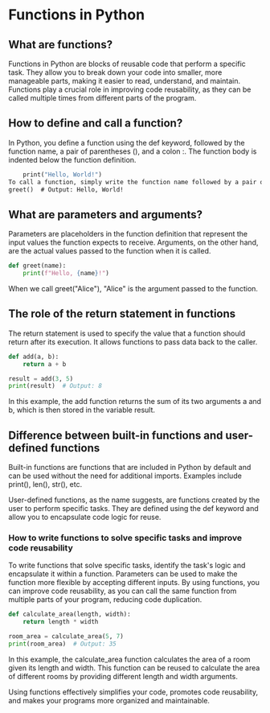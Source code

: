 # Functions in Python

## What are functions?
Functions in Python are blocks of reusable code that perform a specific task. They allow you to break down your code into smaller, more manageable parts, making it easier to read, understand, and maintain. Functions play a crucial role in improving code reusability, as they can be called multiple times from different parts of the program.

## How to define and call a function?
In Python, you define a function using the def keyword, followed by the function name, a pair of parentheses (), and a colon :. The function body is indented below the function definition.


```def greet():
    print("Hello, World!")
To call a function, simply write the function name followed by a pair of parentheses ().
greet()  # Output: Hello, World!
 ```

## What are parameters and arguments?
Parameters are placeholders in the function definition that represent the input values the function expects to receive. Arguments, on the other hand, are the actual values passed to the function when it is called.


```python
def greet(name):
    print(f"Hello, {name}!")
```
When we call greet("Alice"), "Alice" is the argument passed to the function.

## The role of the return statement in functions
The return statement is used to specify the value that a function should return after its execution. It allows functions to pass data back to the caller.

```python
def add(a, b):
    return a + b

result = add(3, 5)
print(result)  # Output: 8
```
In this example, the add function returns the sum of its two arguments a and b, which is then stored in the variable result.

## Difference between built-in functions and user-defined functions
Built-in functions are functions that are included in Python by default and can be used without the need for additional imports. Examples include print(), len(), str(), etc.

User-defined functions, as the name suggests, are functions created by the user to perform specific tasks. They are defined using the def keyword and allow you to encapsulate code logic for reuse.

### How to write functions to solve specific tasks and improve code reusability
To write functions that solve specific tasks, identify the task's logic and encapsulate it within a function. Parameters can be used to make the function more flexible by accepting different inputs. By using functions, you can improve code reusability, as you can call the same function from multiple parts of your program, reducing code duplication.

```python
def calculate_area(length, width):
    return length * width

room_area = calculate_area(5, 7)
print(room_area)  # Output: 35
```
In this example, the calculate_area function calculates the area of a room given its length and width. This function can be reused to calculate the area of different rooms by providing different length and width arguments.

Using functions effectively simplifies your code, promotes code reusability, and makes your programs more organized and maintainable.